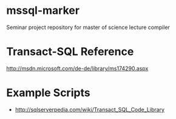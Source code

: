 mssql-marker
============

Seminar project repository for master of science lecture compiler 

Transact-SQL Reference
============
http://msdn.microsoft.com/de-de/library/ms174290.aspx

Example Scripts
===============
* http://sqlserverpedia.com/wiki/Transact_SQL_Code_Library